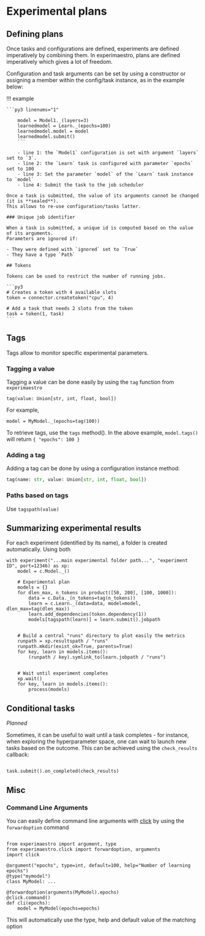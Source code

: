# Experimental plans

## Defining plans

Once tasks and configurations are defined, experiments are defined imperatively by combining them.
In experimaestro, plans are defined imperatively which gives a lot of freedom.

Configuration and task arguments can be set by using a constructor or assigning a member within
the config/task instance, as in the example below:

!!! example

    ```py3 linenums="1"

        model = Model1._(layers=3)
        learnedmodel = Learn._(epochs=100)
        learnedmodel.model = model
        learnedmodel.submit()
        ```

        - line 1: the `Model1` configuration is set with argument `layers` set to `3`.
        - line 2: the `Learn` task is configured with parameter `epochs` set to 100
        - line 3: Set the parameter `model` of the `Learn` task instance to `model`
        - line 4: Submit the task to the job scheduler

    Once a task is submitted, the value of its arguments cannot be changed (it is **sealed**).
    This allows to re-use configuration/tasks latter.

    ### Unique job identifier

    When a task is submitted, a unique id is computed based on the value of its arguments.
    Parameters are ignored if:

    - They were defined with `ignored` set to `True`
    - They have a type `Path`

    ## Tokens

    Tokens can be used to restrict the number of running jobs.

    ```py3
    # Creates a token with 4 available slots
    token = connector.createtoken("cpu", 4)

    # Add a task that needs 2 slots from the token
    task = token(1, task)
    ```

## Tags

Tags allow to monitor specific experimental parameters.

### Tagging a value

Tagging a value can be done easily by using the `tag` function from `experimaestro`

```py3
tag(value: Union[str, int, float, bool])
```

For example,

```py3
model = MyModel._(epochs=tag(100))
```

To retrieve tags, use the `tags` method().
In the above example, `model.tags()` will return `{ "epochs": 100 }`

### Adding a tag

Adding a tag can be done by using a configuration instance method:

```python
tag(name: str, value: Union[str, int, float, bool])
```

### Paths based on tags

Use `tagspath(value)`

## Summarizing experimental results

For each experiment (identified by its name), a folder is created automatically. Using both

```py3
with experiment("...main experimental folder path...", "experiment ID", port=12346) as xp:
    model = c.Model._()

    # Experimental plan
    models = {}
    for dlen_max, n_tokens in product([50, 200], [100, 1000]):
        data = c.Data._(n_tokens=tag(n_tokens))
        learn = c.Learn._(data=data, model=model, dlen_max=tag(dlen_max))
        learn.add_dependencies(token.dependency(1))
        models[tagspath(learn)] = learn.submit().jobpath


    # Build a central "runs" directory to plot easily the metrics
    runpath = xp.resultspath / "runs"
    runpath.mkdir(exist_ok=True, parents=True)
    for key, learn in models.items():
        (runpath / key).symlink_to(learn.jobpath / "runs")


    # Wait until experiment completes
    xp.wait()
    for key, learn in models.items():
        process(models)

```

## Conditional tasks

_Planned_

Sometimes, it can be useful to wait until a task completes - for instance, when exploring the hyperparameter
space, one can wait to launch new tasks based on the outcome. This can be achieved using the `check_results` callback:

```py3

task.submit().on_completed(check_results)
```

## Misc

### Command Line Arguments

You can easily define command line arguments with [click](https://click.palletsprojects.com)
by using the `forwardoption` command

```py3

from experimaestro import argument, type
from experimaestro.click import forwardoption, arguments
import click

@argument("epochs", type=int, default=100, help="Number of learning epochs")
@type("mymodel")
class MyModel: ...

@forwardoption(arguments(MyModel).epochs)
@click.command()
def cli(epochs):
    model = MyModel(epochs=epochs)
```

This will automatically use the type, help and default value of the matching option
